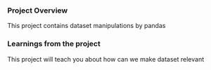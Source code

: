 ### Project Overview

 This project contains dataset manipulations by pandas


### Learnings from the project

 This project will teach you about how can we make dataset relevant


